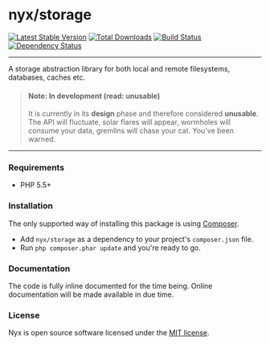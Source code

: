 # nyx/storage
[![Latest Stable Version](https://poser.pugx.org/nyx/storage/v/stable.png)](https://packagist.org/packages/nyx/storage)
[![Total Downloads](https://poser.pugx.org/nyx/storage/downloads.png)](https://packagist.org/packages/nyx/storage)
[![Build Status](https://travis-ci.org/unyx/storage.png)](https://travis-ci.org/unyx/storage)
[![Dependency Status](https://www.versioneye.com/user/projects/52754de8632bac4259000a43/badge.png)](https://www.versioneye.com/user/projects/52754de8632bac4259000a43)

-----

A storage abstraction library for both local and remote filesystems, databases, caches etc.

> #### Note: In development (read: unusable)
> It is currently in its **design** phase and therefore considered **unusable**. The API will fluctuate, solar flares will
> appear, wormholes will consume your data, gremlins will chase your cat. You've been warned.

-----

### Requirements

- PHP 5.5+

### Installation

The only supported way of installing this package is using [Composer](http://getcomposer.org).

- Add `nyx/storage` as a dependency to your project's `composer.json` file.
- Run `php composer.phar update` and you're ready to go.

### Documentation

The code is fully inline documented for the time being. Online documentation will be made available in due time.

### License

Nyx is open source software licensed under the [MIT license](http://opensource.org/licenses/MIT).
